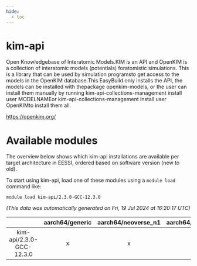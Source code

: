 ```yaml
---
hide:
  - toc
---
```


kim-api
=======


Open Knowledgebase of Interatomic Models.KIM is an API and OpenKIM is a collection of interatomic models (potentials) foratomistic simulations.  This is a library that can be used by simulation programsto get access to the models in the OpenKIM database.This EasyBuild only installs the API, the models can be installed with thepackage openkim-models, or the user can install them manually by running    kim-api-collections-management install user MODELNAMEor    kim-api-collections-management install user OpenKIMto install them all.

https://openkim.org/
# Available modules


The overview below shows which kim-api installations are available per target architecture in EESSI, ordered based on software version (new to old).

To start using kim-api, load one of these modules using a `module load` command like:

```shell
module load kim-api/2.3.0-GCC-12.3.0
```

*(This data was automatically generated on Fri, 19 Jul 2024 at 16:20:17 UTC)*  

| |aarch64/generic|aarch64/neoverse_n1|aarch64/neoverse_v1|x86_64/generic|x86_64/amd/zen2|x86_64/amd/zen3|x86_64/intel/haswell|x86_64/intel/skylake_avx512|
| :---: | :---: | :---: | :---: | :---: | :---: | :---: | :---: | :---: |
|kim-api/2.3.0-GCC-12.3.0|x|x|x|x|x|x|x|x|
